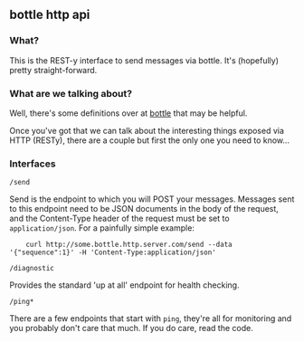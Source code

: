 ## bottle http api


### What?

This is the REST-y interface to send messages via bottle.  It's (hopefully) pretty straight-forward. 


### What are we talking about?

Well, there's some definitions over at [bottle](http://github.com/igroff/bottle.git) that may
be helpful.

Once you've got that we can talk about the interesting things exposed via HTTP (RESTy), there
are a couple but first the only one you need to know...

### Interfaces

``` /send ```

Send is the endpoint to which you will POST your messages.  Messages sent to this endpoint need to be JSON
documents in the body of the request, and the Content-Type header of the request must be set to `application/json`. For a 
painfully simple example:

        curl http://some.bottle.http.server.com/send --data '{"sequence":1}' -H 'Content-Type:application/json'

``` /diagnostic ```

Provides the standard 'up at all' endpoint for health checking.

``` /ping* ```

There are a few endpoints that start with `ping`, they're all for monitoring and you probably don't care that much. If you do care, read the code.


